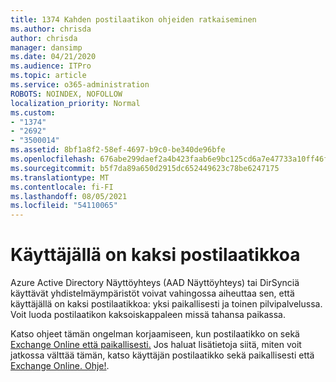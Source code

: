 ```yaml
---
title: 1374 Kahden postilaatikon ohjeiden ratkaiseminen
ms.author: chrisda
author: chrisda
manager: dansimp
ms.date: 04/21/2020
ms.audience: ITPro
ms.topic: article
ms.service: o365-administration
ROBOTS: NOINDEX, NOFOLLOW
localization_priority: Normal
ms.custom:
- "1374"
- "2692"
- "3500014"
ms.assetid: 8bf1a8f2-58ef-4697-b9c0-be340de96bfe
ms.openlocfilehash: 676abe299daef2a4b423faab6e9bc125cd6a7e47733a10ff46f9f492cc5ad34d
ms.sourcegitcommit: b5f7da89a650d2915dc652449623c78be6247175
ms.translationtype: MT
ms.contentlocale: fi-FI
ms.lasthandoff: 08/05/2021
ms.locfileid: "54110065"
---
```

# <a name="a-user-has-two-mailboxes"></a>Käyttäjällä on kaksi postilaatikkoa

Azure Active Directory Näyttöyhteys (AAD Näyttöyhteys) tai DirSynciä käyttävät yhdistelmäympäristöt voivat vahingossa aiheuttaa sen, että käyttäjällä on kaksi postilaatikkoa: yksi paikallisesti ja toinen pilvipalvelussa. Voit luoda postilaatikon kaksoiskappaleen missä tahansa paikassa.

Katso ohjeet tämän ongelman korjaamiseen, kun postilaatikko on sekä [Exchange Online että paikallisesti.](https://docs.microsoft.com/exchange/troubleshoot/move-mailboxes/mailbox-exists-exo-onpremises) Jos haluat lisätietoja siitä, miten voit jatkossa välttää tämän, katso käyttäjän postilaatikko sekä paikallisesti että [Exchange Online. Ohje!](https://techcommunity.microsoft.com/t5/Exchange-Team-Blog/My-user-has-a-mailbox-both-on-premises-and-in-Exchange-Online/ba-p/846809).
